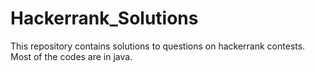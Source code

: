 # Hackerrank_Solutions
This repository contains solutions to questions on hackerrank contests. Most of the codes are in java.
